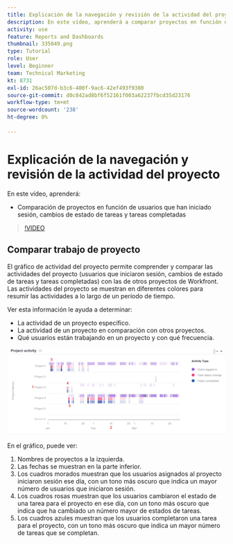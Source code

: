 ```yaml
---
title: Explicación de la navegación y revisión de la actividad del proyecto
description: En este vídeo, aprenderá a comparar proyectos en función de usuarios que hayan iniciado sesión, cambios de estado de tareas y tareas completadas en [!DNL  Workfront].
activity: use
feature: Reports and Dashboards
thumbnail: 335049.png
type: Tutorial
role: User
level: Beginner
team: Technical Marketing
kt: 8731
exl-id: 26ac507d-b3c6-400f-9ac6-42ef493f9380
source-git-commit: d0c842ad8bf6f52161f003a62237fbcd35d23176
workflow-type: tm+mt
source-wordcount: '238'
ht-degree: 0%

---
```


# Explicación de la navegación y revisión de la actividad del proyecto

En este vídeo, aprenderá:

* Comparación de proyectos en función de usuarios que han iniciado sesión, cambios de estado de tareas y tareas completadas

>[!VIDEO](https://video.tv.adobe.com/v/335049/?quality=12)

## Comparar trabajo de proyecto

El gráfico de actividad del proyecto permite comprender y comparar las actividades del proyecto (usuarios que iniciaron sesión, cambios de estado de tareas y tareas completadas) con las de otros proyectos de Workfront. Las actividades del proyecto se muestran en diferentes colores para resumir las actividades a lo largo de un período de tiempo.

Ver esta información le ayuda a determinar:

* La actividad de un proyecto específico.
* La actividad de un proyecto en comparación con otros proyectos.
* Qué usuarios están trabajando en un proyecto y con qué frecuencia.

![Imagen que muestra la actividad del proyecto con números en las áreas descritas en las viñetas siguientes](assets/section-2-5.png)

En el gráfico, puede ver:

1. Nombres de proyectos a la izquierda.
1. Las fechas se muestran en la parte inferior.
1. Los cuadros morados muestran que los usuarios asignados al proyecto iniciaron sesión ese día, con un tono más oscuro que indica un mayor número de usuarios que iniciaron sesión.
1. Los cuadros rosas muestran que los usuarios cambiaron el estado de una tarea para el proyecto en ese día, con un tono más oscuro que indica que ha cambiado un número mayor de estados de tareas.
1. Los cuadros azules muestran que los usuarios completaron una tarea para el proyecto, con un tono más oscuro que indica un mayor número de tareas que se completan.
